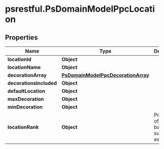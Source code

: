 # psrestful.PsDomainModelPpcLocation

## Properties
Name | Type | Description | Notes
------------ | ------------- | ------------- | -------------
**locationId** | **Object** |  | 
**locationName** | **Object** |  | 
**decorationArray** | [**PsDomainModelPpcDecorationArray**](PsDomainModelPpcDecorationArray.md) |  | 
**decorationsIncluded** | **Object** |  | 
**defaultLocation** | **Object** |  | 
**maxDecoration** | **Object** |  | 
**minDecoration** | **Object** |  | 
**locationRank** | **Object** | Popularity of location based on supplier experience | 
